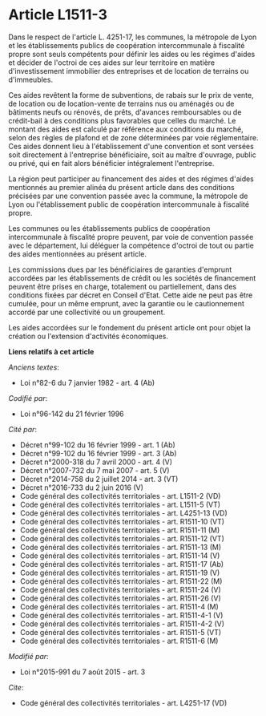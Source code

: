 # Article L1511-3

Dans le respect de l'article L. 4251-17, les communes, la métropole de Lyon et les établissements publics de coopération
intercommunale à fiscalité propre sont seuls compétents pour définir les aides ou les régimes d'aides et décider de l'octroi
de ces aides sur leur territoire en matière d'investissement immobilier des entreprises et de location de terrains ou
d'immeubles. 

Ces aides revêtent la forme de subventions, de rabais sur le prix de vente, de location ou de location-vente de terrains nus
ou aménagés ou de bâtiments neufs ou rénovés, de prêts, d'avances remboursables ou de crédit-bail à des conditions plus
favorables que celles du marché. Le montant des aides est calculé par référence aux conditions du marché, selon des règles de
plafond et de zone déterminées par voie réglementaire. Ces aides donnent lieu à l'établissement d'une convention et sont
versées soit directement à l'entreprise bénéficiaire, soit au maître d'ouvrage, public ou privé, qui en fait alors bénéficier
intégralement l'entreprise. 

La région peut participer au financement des aides et des régimes d'aides mentionnés au premier alinéa du présent article
dans des conditions précisées par une convention passée avec la commune, la métropole de Lyon ou l'établissement public de
coopération intercommunale à fiscalité propre. 

Les communes ou les établissements publics de coopération intercommunale à fiscalité propre peuvent, par voie de convention
passée avec le département, lui déléguer la compétence d'octroi de tout ou partie des aides mentionnées au présent article. 

Les commissions dues par les bénéficiaires de garanties d'emprunt accordées par les établissements de crédit ou les sociétés
de financement peuvent être prises en charge, totalement ou partiellement, dans des conditions fixées par décret en Conseil
d'Etat. Cette aide ne peut pas être cumulée, pour un même emprunt, avec la garantie ou le cautionnement accordé par une
collectivité ou un groupement. 

Les aides accordées sur le fondement du présent article ont pour objet la création ou l'extension d'activités économiques.

**Liens relatifs à cet article**

_Anciens textes_:

  - Loi n°82-6 du 7 janvier 1982 - art. 4 (Ab)

_Codifié par_:

  - Loi n°96-142 du 21 février 1996

_Cité par_:

  - Décret n°99-102 du 16 février 1999 - art. 1 (Ab)
  - Décret n°99-102 du 16 février 1999 - art. 3 (Ab)
  - Décret n°2000-318 du 7 avril 2000 - art. 4 (V)
  - Décret n°2007-732 du 7 mai 2007 - art. 5 (V)
  - Décret n°2014-758 du 2 juillet 2014 - art. 3 (VT)
  - Décret n°2016-733 du 2 juin 2016 (V)
  - Code général des collectivités territoriales - art. L1511-2 (VD)
  - Code général des collectivités territoriales - art. L1511-5 (VT)
  - Code général des collectivités territoriales - art. L4251-13 (VD)
  - Code général des collectivités territoriales - art. R1511-10 (VT)
  - Code général des collectivités territoriales - art. R1511-11 (M)
  - Code général des collectivités territoriales - art. R1511-12 (VT)
  - Code général des collectivités territoriales - art. R1511-13 (M)
  - Code général des collectivités territoriales - art. R1511-14 (V)
  - Code général des collectivités territoriales - art. R1511-17 (Ab)
  - Code général des collectivités territoriales - art. R1511-19 (V)
  - Code général des collectivités territoriales - art. R1511-22 (M)
  - Code général des collectivités territoriales - art. R1511-24 (V)
  - Code général des collectivités territoriales - art. R1511-26 (V)
  - Code général des collectivités territoriales - art. R1511-4 (M)
  - Code général des collectivités territoriales - art. R1511-4-1 (V)
  - Code général des collectivités territoriales - art. R1511-4-2 (V)
  - Code général des collectivités territoriales - art. R1511-5 (VT)
  - Code général des collectivités territoriales - art. R1511-6 (M)

_Modifié par_:

  - Loi n°2015-991 du 7 août 2015 - art. 3

_Cite_:

  - Code général des collectivités territoriales - art. L4251-17 (VD)
